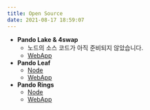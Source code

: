 ```yaml
---
title: Open Source
date: 2021-08-17 18:59:07
---
```


- **Pando Lake & 4swap**
  - 노드의 소스 코드가 아직 준비되지 않았습니다.
  - [WebApp](https://github.com/fox-one/4swap-web)
- **Pando Leaf**
  - [Node](https://github.com/fox-one/pando)
  - [WebApp](https://github.com/fox-one/pando-leaf-web)
- **Pando Rings**
  - [Node](https://github.com/fox-one/compound)
  - [WebApp](https://github.com/fox-one/pando-rings-web)